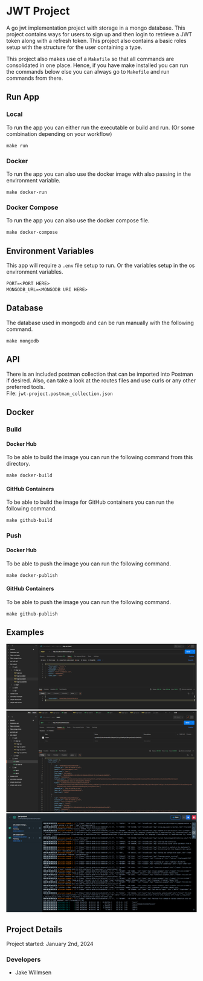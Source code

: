 # JWT Project
A go jwt implementation project with storage in a mongo database. This project contains ways for users to sign up
and then login to retrieve a JWT token along with a refresh token. This project also contains a basic roles setup
with the structure for the user containing a type.

This project also makes use of a `Makefile` so that all commands are consolidated in one place. Hence, if you have make
installed you can run the commands below else you can always go to `Makefile` and run commands from there.

## Run App
### Local
To run the app you can either run the executable or build and run. (Or some combination depending on your workflow)
```shell
make run
```
### Docker
To run the app you can also use the docker image with also passing in the environment variable.
```shell
make docker-run
```

### Docker Compose
To run the app you can also use the docker compose file.
```shell
make docker-compose
```

## Environment Variables
This app will require a `.env` file setup to run. Or the variables setup in the os environment variables.
```env
PORT=<PORT HERE>
MONGODB_URL=<MONGODB URI HERE>
```

## Database
The database used in mongodb and can be run manually with the following command.
```shell
make mongodb
```

## API
There is an included postman collection that can be imported into Postman if desired. Also, can take a look at the routes
files and use curls or any other preferred tools. \
File: `jwt-project.postman_collection.json`

## Docker
### Build
#### Docker Hub
To be able to build the image you can run the following command from this directory.
```shell
make docker-build
```

#### GitHub Containers
To be able to build the image for GitHub containers you can run the following command.
```shell
make github-build
```

### Push
#### Docker Hub
To be able to push the image you can run the following command.
```shell
make docker-publish
```

#### GitHub Containers
To be able to push the image you can run the following command.
```shell
make github-publish
```

## Examples
![sign-up.png](examples/sign-up.png)
![users.png](examples/users.png)
![docker-compose.png](examples/docker-compose.png)

## Project Details

Project started: January 2nd, 2024

### Developers

- Jake Willmsen
